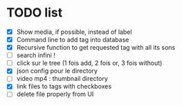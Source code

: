 # TODO list

- [X] Show media, if possible, instead of label
- [X] Command line to add tag into database
- [X] Recursive function to get requested tag with all its sons
- [ ] search infini !
- [ ] click sur le tree (1 fois add, 2 fois or, 3 fois without)
- [X] json config pour le directory
- [ ] video mp4 : thumbnail directory
- [X] link files to tags with checkboxes
- [ ] delete file properly from UI
